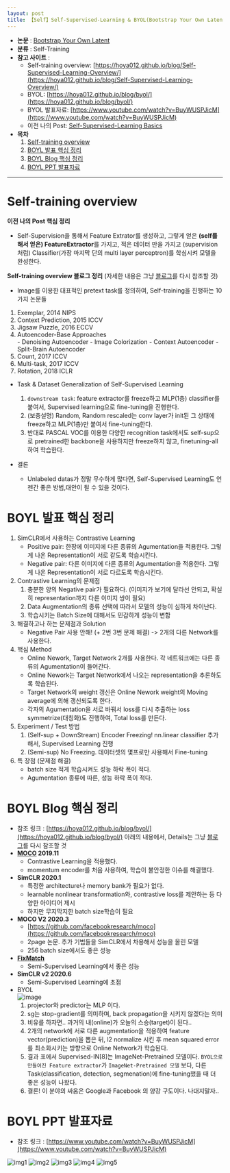 ```yaml
---
layout: post
title: 【Self】Self-Supervised-Learning & BYOL(Bootstrap Your Own Latent)
---
```


- **논문** : [Bootstrap Your Own Latent](https://arxiv.org/abs/2006.07733)
- **분류** : Self-Training
- **참고 사이트** : 
  - Self-training overview: [https://hoya012.github.io/blog/Self-Supervised-Learning-Overview/](https://hoya012.github.io/blog/Self-Supervised-Learning-Overview/)
  - BYOL: [https://hoya012.github.io/blog/byol/](https://hoya012.github.io/blog/byol/)
  - BYOL 발표자료: [https://www.youtube.com/watch?v=BuyWUSPJicM](https://www.youtube.com/watch?v=BuyWUSPJicM)
  - 이전 나의 Post: [Self-Supervised-Learning Basics](https://junha1125.github.io/blog/artificial-intelligence/2021-01-15-Self-supervise/)
- **목차**
  1. [Self-training overview](https://junha1125.github.io/blog/artificial-intelligence/2021-04-13-BYOL/#self-training-overview)
  2. [BOYL 발표 핵심 정리](https://junha1125.github.io/blog/artificial-intelligence/2021-04-13-BYOL/#boyl-%EB%B0%9C%ED%91%9C-%ED%95%B5%EC%8B%AC-%EC%A0%95%EB%A6%AC)
  3. [BOYL Blog 핵심 정리](https://junha1125.github.io/blog/artificial-intelligence/2021-04-13-BYOL/#boyl-blog-%ED%95%B5%EC%8B%AC-%EC%A0%95%EB%A6%AC)
  5. [BOYL PPT 발표자료](https://junha1125.github.io/blog/artificial-intelligence/2021-04-13-BYOL/#boyl-ppt-%EB%B0%9C%ED%91%9C%EC%9E%90%EB%A3%8C)



---

# Self-training overview

**이전 나의 Post 핵심 정리**     

- Self-Supervision을 통해서 Feature Extrator를 생성하고, 그렇게 얻은 **(self를 해서 얻은) FeatureExtractor**를 가지고, 적은 데이터 만을 가지고 (supervision 처럼) Classifier(가장 마지막 단의 multi layer perceptron)를 학심시켜 모델을 완성한다.

**Self-training overview 블로그 정리** (자세한 내용은 그냥 [블로그](https://hoya012.github.io/blog/Self-Supervised-Learning-Overview/)를 다시 참조할 것)  

-  Image를 이용한 대표적인 pretext task를 정의하여, Self-training을 진행하는 10가지 논문들
  1.  Exemplar, 2014 NIPS
  2. Context Prediction, 2015 ICCV
  3. Jigsaw Puzzle, 2016 ECCV
  4.  Autoencoder-Base Approaches  
     - Denoising Autoencoder 
     - Image Colorization 
     - Context Autoencoder 
     - Split-Brain Autoencoder 
  5. Count, 2017 ICCV
  6. Multi-task, 2017 ICCV
  7. Rotation, 2018 ICLR
- Task & Dataset Generalization of Self-Supervised Learning
  1. `downstream task`: feature extractor를 freeze하고 MLP(1층) classifier를 붙여서, Supervised learning으로 fine-tuning을 진행한다.
  2. (보충설명) Random, Random rescaled는 conv layer가 init된 그 상태에 freeze하고 MLP(1층)만 붙여서 fine-tuning한다. 
  3. 반대로 PASCAL VOC를 이용한 다양한 recognition task에서도 self-sup으로 pretrained한 backbone을 사용하지만 freeze하지 않고, finetuning-all 하여 학습한다.
- 결론 
  
  - Unlabeled datas가 정말 무수하게 많다면, Self-Supervised Learning도 언젠간 좋은 방법,대안이 될 수 있을 것이다. 



# BOYL 발표 핵심 정리

1. SimCLR에서 사용하는 Contrastive Learning
   - Positive pair: 한장에 이미지에 다른 종류의 Agumentation을 적용한다. 그렇게 나온 Representation이 서로 같도록 학습시킨다.
   - Negative pair: 다른 이미지에 다른 종류의 Agumentation을 적용한다. 그렇게 나온 Representation이 서로 다르도록 학습시킨다.
2. Contrastive Learning의 문제점
   1. 충분한 양의 Negative pair가 필요하다. (이미지가 보기에 달라선 안되고, 확실히 representation까지 다른 이미지 쌍이 필요)
   2. Data Augmentation의 종류 선택에 따라서 모델의 성능이 심하게 차이난다. 
   3. 학습시키는 Batch Size에 대해서도 민감하게 성능이 변함
3. 해결하고나 하는 문제점과 Solution
   - Negative Pair 사용 안해! (+ 2번 3번 문제 해결) -> 2개의 다른 Network를 사용한다.
4. 핵심 Method
   - Online Nework, Target Network 2개를 사용한다. 각 네트워크에는 다른 종류의 Agumentation이 들어간다. 
   - Online Nework는 Target Network에서 나오는 representation을 추론하도록 학습된다. 
   - Target Network의 weight 갱신은 Online Nework weight의 Moving average에 의해 갱신되도록 한다.
   - 각자의 Agumentation을 서로 바꿔서 loss를 다시 추출하는 loss symmetrize(대칭화)도 진행하여, Total loss를 만든다.
5. Experiment / Test 방법 
   1. (Self-sup + DownStream) Encoder Freezing! nn.linear classifier 추가해서, Supervised Learning 진행
   2. (Semi-sup) No Freezing. 데이터셋의 몇프로만 사용해서 Fine-tuning
6. 특 장점 (문제점 해결)
   - batch size 적게 학습시켜도 성능 하락 폭이 적다.
   - Agumentation 종류에 따른, 성능 하락 폭이 적다.



# BOYL Blog 핵심 정리

- 참조 링크 : [https://hoya012.github.io/blog/byol/](https://hoya012.github.io/blog/byol/) 아래의 내용에서, Details는 그냥 [블로그](https://hoya012.github.io/blog/Self-Supervised-Learning-Overview/)를 다시 참조할 것 
- **[MOCO](https://youtu.be/FWhM3juUM6s) 2019.11**
  - Contrastive Learning을 적용했다. 
  - momentum encoder를 처음 사용하여, 학습이 불안정한 이슈를 해결했다.
- **SimCLR 2020.1**
  - 특정한 architecture나 memory bank가 필요가 없다.
  - learnable nonlinear transformation와, contrastive loss를 제안하는 등 다양한 아이디어 제시
  - 하지만 무지막지한 batch size학습이 필요
- **MOCO V2 2020.3**
  - [https://github.com/facebookresearch/moco](https://github.com/facebookresearch/moco)
  - 2page 논문. 추가 기법들을 SimCLR에서 차용해서 성능을 올린 모델
  - 256 batch size에서도 좋은 성능
- [**FixMatch**](https://www.youtube.com/watch?v=fOCxgrR95ew&feature=youtu.be)
  -  Semi-Supervised Learning에서 좋은 성능
- **SimCLR v2 2020.6**
  - Semi-Supervised Learning에 초점
- BYOL    
  ![image](https://user-images.githubusercontent.com/46951365/114966056-c4e77a00-9eac-11eb-8ddd-d83fa65d3098.png)
  1. projector와 predictor는 MLP 이다. 
  2. sg는 stop-gradient를 의미하며, back propagation을 시키지 않겠다는 의미
  3. 비유를 하자면.. 과거의 내(online)가 오늘의 스승(target)이 된다..
  4. 2개의 network에 서로 다른 augmentation을 적용하여 feature vector(prediction)을 뽑은 뒤, l2 normalize 시킨 후 mean squared error를 최소화시키는 방향으로 Online Network가 학습된다.
  5. 결과 표에서 Supervised-IN[8]는 ImageNet-Pretrained 모델이다. `BYOL으로 만들어진 Feature extractor`가  `ImageNet-Pretrained 모델` 보다, 다른 Task(classification, detection, segmenation)에 fine-tuning했을 때 더 좋은 성능이 나왔다. 
  6. 결론! 이 분야의 싸움은 Google과 Facebook 의 양강 구도이다. 나대지말자..





# BOYL PPT 발표자료

- 참조 링크 : [https://www.youtube.com/watch?v=BuyWUSPJicM](https://www.youtube.com/watch?v=BuyWUSPJicM)

![img1](https://github.com/junha1125/Imgaes_For_GitBlog/blob/master/2021-4/BYOL/BYOL_210415_230031_01.jpg?raw=true)
![img2](https://github.com/junha1125/Imgaes_For_GitBlog/blob/master/2021-4/BYOL/BYOL_210415_230031_02.jpg?raw=true)
![img3](https://github.com/junha1125/Imgaes_For_GitBlog/blob/master/2021-4/BYOL/BYOL_210415_230031_03.jpg?raw=true)
![img4](https://github.com/junha1125/Imgaes_For_GitBlog/blob/master/2021-4/BYOL/BYOL_210415_230031_04.jpg?raw=true)
![img5](https://github.com/junha1125/Imgaes_For_GitBlog/blob/master/2021-4/BYOL/BYOL_210415_230031_05.jpg?raw=true)




























